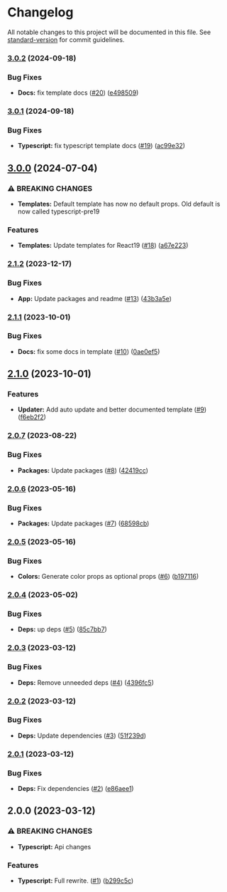 # Changelog

All notable changes to this project will be documented in this file. See [standard-version](https://github.com/conventional-changelog/standard-version) for commit guidelines.

### [3.0.2](https://github.com/nfqde/nfq-svg-to-react/compare/v3.0.1...v3.0.2) (2024-09-18)


### Bug Fixes

* **Docs:** fix template docs ([#20](https://github.com/nfqde/nfq-svg-to-react/issues/20)) ([e498509](https://github.com/nfqde/nfq-svg-to-react/commit/e4985093b45a2176e4cbc4db04d3685c14862324))

### [3.0.1](https://github.com/nfqde/nfq-svg-to-react/compare/v3.0.0...v3.0.1) (2024-09-18)


### Bug Fixes

* **Typescript:** fix typescript template docs ([#19](https://github.com/nfqde/nfq-svg-to-react/issues/19)) ([ac99e32](https://github.com/nfqde/nfq-svg-to-react/commit/ac99e32f1c708f420594fb6a4f5a794abd1e2055))

## [3.0.0](https://github.com/nfqde/nfq-svg-to-react/compare/v2.1.2...v3.0.0) (2024-07-04)


### ⚠ BREAKING CHANGES

* **Templates:** Default template has now no default props. Old default is now called typescript-pre19

### Features

* **Templates:** Update templates for React19 ([#18](https://github.com/nfqde/nfq-svg-to-react/issues/18)) ([a67e223](https://github.com/nfqde/nfq-svg-to-react/commit/a67e22393035db29300c384d6df49fc0ac6039f1))

### [2.1.2](https://github.com/nfqde/nfq-svg-to-react/compare/v2.1.1...v2.1.2) (2023-12-17)


### Bug Fixes

* **App:** Update packages and readme ([#13](https://github.com/nfqde/nfq-svg-to-react/issues/13)) ([43b3a5e](https://github.com/nfqde/nfq-svg-to-react/commit/43b3a5e6be47334cbf40ea078f822ae8c5978f40))

### [2.1.1](https://github.com/nfqde/nfq-svg-to-react/compare/v2.1.0...v2.1.1) (2023-10-01)


### Bug Fixes

* **Docs:** fix some docs in template ([#10](https://github.com/nfqde/nfq-svg-to-react/issues/10)) ([0ae0ef5](https://github.com/nfqde/nfq-svg-to-react/commit/0ae0ef5b47e9327a5a752ca6a0e6272c8cff0a4f))

## [2.1.0](https://github.com/nfqde/nfq-svg-to-react/compare/v2.0.7...v2.1.0) (2023-10-01)


### Features

* **Updater:** Add auto update and better documented template ([#9](https://github.com/nfqde/nfq-svg-to-react/issues/9)) ([f6eb2f2](https://github.com/nfqde/nfq-svg-to-react/commit/f6eb2f228e4212729c5a53d57835b9b94faf18e1))

### [2.0.7](https://github.com/nfqde/nfq-svg-to-react/compare/v2.0.6...v2.0.7) (2023-08-22)


### Bug Fixes

* **Packages:** Update packages ([#8](https://github.com/nfqde/nfq-svg-to-react/issues/8)) ([42419cc](https://github.com/nfqde/nfq-svg-to-react/commit/42419ccaadea666f09546ac5d6de7688325ecc15))

### [2.0.6](https://github.com/nfqde/nfq-svg-to-react/compare/v2.0.5...v2.0.6) (2023-05-16)


### Bug Fixes

* **Packages:** Update packages ([#7](https://github.com/nfqde/nfq-svg-to-react/issues/7)) ([68598cb](https://github.com/nfqde/nfq-svg-to-react/commit/68598cb84c9681b28001a919eac5eef72611d360))

### [2.0.5](https://github.com/nfqde/nfq-svg-to-react/compare/v2.0.4...v2.0.5) (2023-05-16)


### Bug Fixes

* **Colors:** Generate color props as optional props ([#6](https://github.com/nfqde/nfq-svg-to-react/issues/6)) ([b197116](https://github.com/nfqde/nfq-svg-to-react/commit/b197116529d491dcc4ef18f8382c2b2533058cc6))

### [2.0.4](https://github.com/nfqde/nfq-svg-to-react/compare/v2.0.3...v2.0.4) (2023-05-02)


### Bug Fixes

* **Deps:** up deps ([#5](https://github.com/nfqde/nfq-svg-to-react/issues/5)) ([85c7bb7](https://github.com/nfqde/nfq-svg-to-react/commit/85c7bb7ce67f682b4a0273a81a4470dc7fd20658))

### [2.0.3](https://github.com/nfqde/nfq-svg-to-react/compare/v2.0.2...v2.0.3) (2023-03-12)


### Bug Fixes

* **Deps:** Remove unneeded deps ([#4](https://github.com/nfqde/nfq-svg-to-react/issues/4)) ([4396fc5](https://github.com/nfqde/nfq-svg-to-react/commit/4396fc568c7f77abd3a5e3fa09f274a2f0654fee))

### [2.0.2](https://github.com/nfqde/nfq-svg-to-react/compare/v2.0.1...v2.0.2) (2023-03-12)


### Bug Fixes

* **Deps:** Update dependencies ([#3](https://github.com/nfqde/nfq-svg-to-react/issues/3)) ([51f239d](https://github.com/nfqde/nfq-svg-to-react/commit/51f239d57d6e813917f8c289d268db5df51e631c))

### [2.0.1](https://github.com/nfqde/nfq-svg-to-react/compare/v2.0.0...v2.0.1) (2023-03-12)


### Bug Fixes

* **Deps:** Fix dependencies ([#2](https://github.com/nfqde/nfq-svg-to-react/issues/2)) ([e86aee1](https://github.com/nfqde/nfq-svg-to-react/commit/e86aee1a6ac302043f3ca926c25c9514ad2b8e30))

## 2.0.0 (2023-03-12)


### ⚠ BREAKING CHANGES

* **Typescript:** Api changes

### Features

* **Typescript:** Full rewrite. ([#1](https://github.com/nfqde/nfq-svg-to-react/issues/1)) ([b299c5c](https://github.com/nfqde/nfq-svg-to-react/commit/b299c5ce933026be004ceef58534478608b3ff27))
